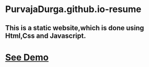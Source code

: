 # PurvajaDurga.github.io-resume
## This is a static website,which is done using Html,Css and Javascript.
# [See Demo](https://PurvajaDurga.github.io/PurvajaDurga.github.io-resume/)
